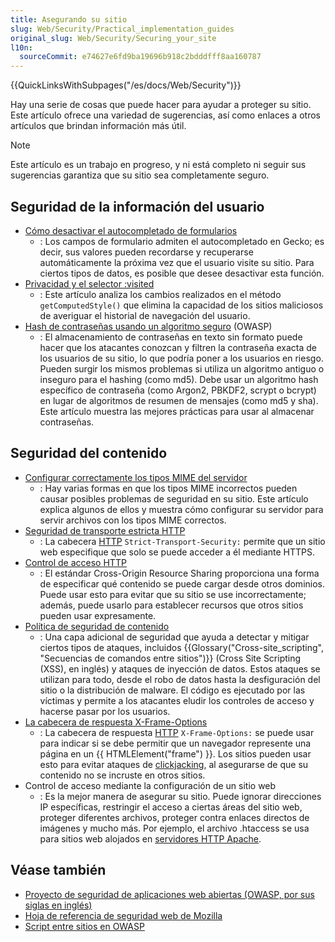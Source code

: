 ```yaml
---
title: Asegurando su sitio
slug: Web/Security/Practical_implementation_guides
original_slug: Web/Security/Securing_your_site
l10n:
  sourceCommit: e74627e6fd9ba19696b918c2bdddfff8aa160787
---
```


{{QuickLinksWithSubpages("/es/docs/Web/Security")}}

Hay una serie de cosas que puede hacer para ayudar a proteger su sitio. Este artículo ofrece una variedad de sugerencias, así como enlaces a otros artículos que brindan información más útil.

> [!NOTE]
> Este artículo es un trabajo en progreso, y ni está completo ni seguir sus sugerencias garantiza que su sitio sea completamente seguro.

## Seguridad de la información del usuario

- [Cómo desactivar el autocompletado de formularios](/es/docs/Web/Security/Securing_your_site/Turning_off_form_autocompletion)
  - : Los campos de formulario admiten el autocompletado en Gecko; es decir, sus valores pueden recordarse y recuperarse automáticamente la próxima vez que el usuario visite su sitio. Para ciertos tipos de datos, es posible que desee desactivar esta función.
- [Privacidad y el selector :visited](/es/docs/Web/CSS/Privacy_and_the_:visited_selector)
  - : Este artículo analiza los cambios realizados en el método `getComputedStyle()` que elimina la capacidad de los sitios maliciosos de averiguar el historial de navegación del usuario.
- [Hash de contraseñas usando un algoritmo seguro](https://cheatsheetseries.owasp.org/cheatsheets/Password_Storage_Cheat_Sheet.html) (OWASP)
  - : El almacenamiento de contraseñas en texto sin formato puede hacer que los atacantes conozcan y filtren la contraseña exacta de los usuarios de su sitio, lo que podría poner a los usuarios en riesgo. Pueden surgir los mismos problemas si utiliza un algoritmo antiguo o inseguro para el hashing (como md5). Debe usar un algoritmo hash específico de contraseña (como Argon2, PBKDF2, scrypt o bcrypt) en lugar de algoritmos de resumen de mensajes (como md5 y sha). Este artículo muestra las mejores prácticas para usar al almacenar contraseñas.

## Seguridad del contenido

- [Configurar correctamente los tipos MIME del servidor](/es/docs/Learn/Server-side/Configuring_server_MIME_types)
  - : Hay varias formas en que los tipos MIME incorrectos pueden causar posibles problemas de seguridad en su sitio. Este artículo explica algunos de ellos y muestra cómo configurar su servidor para servir archivos con los tipos MIME correctos.
- [Seguridad de transporte estricta HTTP](/es/docs/Web/HTTP/Headers/Strict-Transport-Security)
  - : La cabecera [HTTP](/es/docs/Web/HTTP) `Strict-Transport-Security:` permite que un sitio web especifique que solo se puede acceder a él mediante HTTPS.
- [Control de acceso HTTP](/es/docs/Web/HTTP/CORS)
  - : El estándar Cross-Origin Resource Sharing proporciona una forma de especificar qué contenido se puede cargar desde otros dominios. Puede usar esto para evitar que su sitio se use incorrectamente; además, puede usarlo para establecer recursos que otros sitios pueden usar expresamente.
- [Política de seguridad de contenido](/es/docs/Web/HTTP/CSP)
  - : Una capa adicional de seguridad que ayuda a detectar y mitigar ciertos tipos de ataques, incluidos {{Glossary("Cross-site_scripting", "Secuencias de comandos entre sitios")}} (Cross Site Scripting (XSS), en inglés) y ataques de inyección de datos. Estos ataques se utilizan para todo, desde el robo de datos hasta la desfiguración del sitio o la distribución de malware. El código es ejecutado por las víctimas y permite a los atacantes eludir los controles de acceso y hacerse pasar por los usuarios.
- [La cabecera de respuesta X-Frame-Options](/es/docs/Web/HTTP/Headers/X-Frame-Options)
  - : La cabecera de respuesta [HTTP](/es/docs/Web/HTTP) `X-Frame-Options:` se puede usar para indicar si se debe permitir que un navegador represente una página en un {{ HTMLElement("frame") }}. Los sitios pueden usar esto para evitar ataques de [clickjacking](/es/docs/Glossary/Clickjacking), al asegurarse de que su contenido no se incruste en otros sitios.
- Control de acceso mediante la configuración de un sitio web
  - : Es la mejor manera de asegurar su sitio. Puede ignorar direcciones IP específicas, restringir el acceso a ciertas áreas del sitio web, proteger diferentes archivos, proteger contra enlaces directos de imágenes y mucho más. Por ejemplo, el archivo .htaccess se usa para sitios web alojados en [servidores HTTP Apache](https://httpd.apache.org/).

## Véase también

- [Proyecto de seguridad de aplicaciones web abiertas (OWASP, por sus siglas en inglés)](https://owasp.org/)
- [Hoja de referencia de seguridad web de Mozilla](https://infosec.mozilla.org/guidelines/web_security.html#web-security-cheat-sheet)
- [Script entre sitios en OWASP](https://owasp.org/www-community/attacks/xss/)
